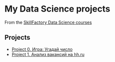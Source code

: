 # My Data Science projects
From the [SkillFactory Data Science courses](https://skillfactiry.ru/data-scientist)

## Projects
* [Project 0. Игра: Угадай число](https://github.com/nikolai-karpov/SF_DS/blob/main/project0/game_v2.py)
* [Project 1. Анализ вакансий на hh.ru](https://github.com/nikolai-karpov/SF_DS/tree/main/project1/Project_1_HH.ipynb)
